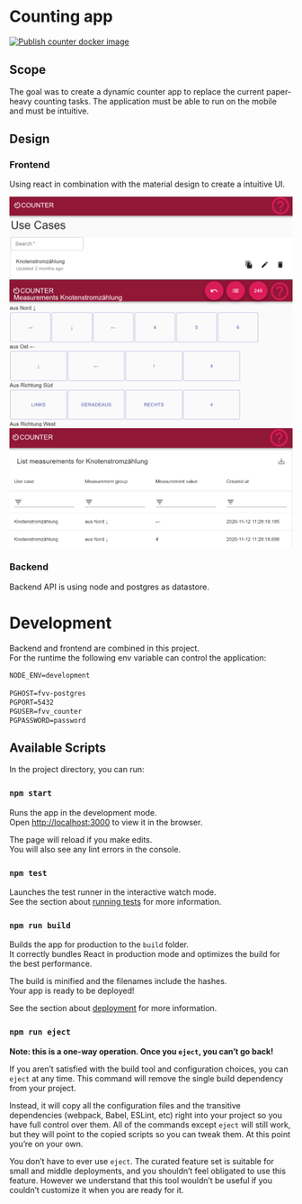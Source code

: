 # Counting app  
[![Publish counter docker image](https://github.com/Institute-FVV/trafficCounter/actions/workflows/action.yml/badge.svg?branch=master)](https://github.com/Institute-FVV/trafficCounter/actions/workflows/action.yml)  

## Scope
The goal was to create a dynamic counter app to replace the current paper-heavy counting tasks. The application must be able to run on the mobile and must be intuitive. 

## Design
### Frontend
Using react in combination with the material design to create a intuitive UI.

![UseCaseView](documentation/usecaseView.PNG)
![ExecutionOfMeasurements](documentation/ExecutionOfMeasurementsView.PNG)
![MeasurementsView](documentation/measurementsView.PNG)

### Backend
Backend API is using node and postgres as datastore. 

# Development
Backend and frontend are combined in this project.   
For the runtime the following env variable can control the application:

    NODE_ENV=development

    PGHOST=fvv-postgres
    PGPORT=5432
    PGUSER=fvv_counter
    PGPASSWORD=password

## Available Scripts

In the project directory, you can run:

### `npm start`

Runs the app in the development mode.<br />
Open [http://localhost:3000](http://localhost:3000) to view it in the browser.

The page will reload if you make edits.<br />
You will also see any lint errors in the console.

### `npm test`

Launches the test runner in the interactive watch mode.<br />
See the section about [running tests](https://facebook.github.io/create-react-app/docs/running-tests) for more information.

### `npm run build`

Builds the app for production to the `build` folder.<br />
It correctly bundles React in production mode and optimizes the build for the best performance.

The build is minified and the filenames include the hashes.<br />
Your app is ready to be deployed!

See the section about [deployment](https://facebook.github.io/create-react-app/docs/deployment) for more information.

### `npm run eject`

**Note: this is a one-way operation. Once you `eject`, you can’t go back!**

If you aren’t satisfied with the build tool and configuration choices, you can `eject` at any time. This command will remove the single build dependency from your project.

Instead, it will copy all the configuration files and the transitive dependencies (webpack, Babel, ESLint, etc) right into your project so you have full control over them. All of the commands except `eject` will still work, but they will point to the copied scripts so you can tweak them. At this point you’re on your own.

You don’t have to ever use `eject`. The curated feature set is suitable for small and middle deployments, and you shouldn’t feel obligated to use this feature. However we understand that this tool wouldn’t be useful if you couldn’t customize it when you are ready for it.
